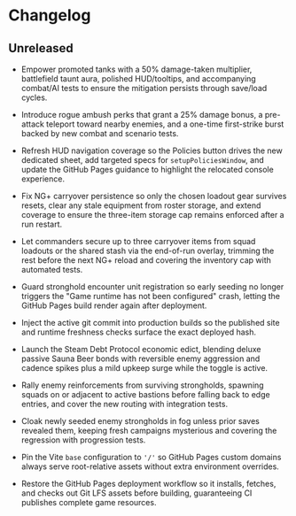 # Changelog

## Unreleased

- Empower promoted tanks with a 50% damage-taken multiplier, battlefield taunt
  aura, polished HUD/tooltips, and accompanying combat/AI tests to ensure the
  mitigation persists through save/load cycles.

- Introduce rogue ambush perks that grant a 25% damage bonus, a pre-attack
  teleport toward nearby enemies, and a one-time first-strike burst backed by
  new combat and scenario tests.

- Refresh HUD navigation coverage so the Policies button drives the new
  dedicated sheet, add targeted specs for `setupPoliciesWindow`, and update the
  GitHub Pages guidance to highlight the relocated console experience.

- Fix NG+ carryover persistence so only the chosen loadout gear survives resets,
  clear any stale equipment from roster storage, and extend coverage to ensure
  the three-item storage cap remains enforced after a run restart.

- Let commanders secure up to three carryover items from squad loadouts or the
  shared stash via the end-of-run overlay, trimming the rest before the next
  NG+ reload and covering the inventory cap with automated tests.

- Guard stronghold encounter unit registration so early seeding no longer
  triggers the "Game runtime has not been configured" crash, letting the GitHub
  Pages build render again after deployment.

- Inject the active git commit into production builds so the published site and
  runtime freshness checks surface the exact deployed hash.

- Launch the Steam Debt Protocol economic edict, blending deluxe passive Sauna
  Beer bonds with reversible enemy aggression and cadence spikes plus a mild
  upkeep surge while the toggle is active.

- Rally enemy reinforcements from surviving strongholds, spawning squads on or
  adjacent to active bastions before falling back to edge entries, and cover the
  new routing with integration tests.

- Cloak newly seeded enemy strongholds in fog unless prior saves revealed them,
  keeping fresh campaigns mysterious and covering the regression with
  progression tests.

- Pin the Vite `base` configuration to `'/'` so GitHub Pages custom domains
  always serve root-relative assets without extra environment overrides.

- Restore the GitHub Pages deployment workflow so it installs, fetches, and
  checks out Git LFS assets before building, guaranteeing CI publishes complete
  game resources.
